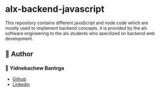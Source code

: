 # alx-backend-javascript
This repository contains different javaScript and node code which are mostly used to implement backend concepts. it is provided by the alx software engineering to the alx students who specilized on backend web development.
## :pencil: **Author**
### :man: Yidnekachew Bantrga
- [Github](https://github.com/Yidne21)
- [Linkedin](https://www.linkedin.com/in/yidnekachew-bantrga-801376234/)
